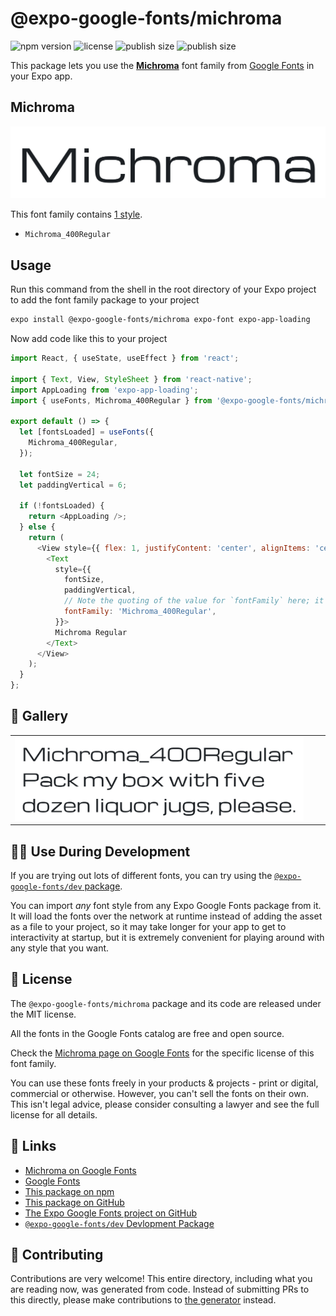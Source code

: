 # @expo-google-fonts/michroma

![npm version](https://flat.badgen.net/npm/v/@expo-google-fonts/michroma)
![license](https://flat.badgen.net/github/license/expo/google-fonts)
![publish size](https://flat.badgen.net/packagephobia/install/@expo-google-fonts/michroma)
![publish size](https://flat.badgen.net/packagephobia/publish/@expo-google-fonts/michroma)

This package lets you use the [**Michroma**](https://fonts.google.com/specimen/Michroma) font family from [Google Fonts](https://fonts.google.com/) in your Expo app.

## Michroma

![Michroma](./font-family.png)

This font family contains [1 style](#-gallery).

- `Michroma_400Regular`

## Usage

Run this command from the shell in the root directory of your Expo project to add the font family package to your project
```sh
expo install @expo-google-fonts/michroma expo-font expo-app-loading
```

Now add code like this to your project
```js
import React, { useState, useEffect } from 'react';

import { Text, View, StyleSheet } from 'react-native';
import AppLoading from 'expo-app-loading';
import { useFonts, Michroma_400Regular } from '@expo-google-fonts/michroma';

export default () => {
  let [fontsLoaded] = useFonts({
    Michroma_400Regular,
  });

  let fontSize = 24;
  let paddingVertical = 6;

  if (!fontsLoaded) {
    return <AppLoading />;
  } else {
    return (
      <View style={{ flex: 1, justifyContent: 'center', alignItems: 'center' }}>
        <Text
          style={{
            fontSize,
            paddingVertical,
            // Note the quoting of the value for `fontFamily` here; it expects a string!
            fontFamily: 'Michroma_400Regular',
          }}>
          Michroma Regular
        </Text>
      </View>
    );
  }
};

```

## 🔡 Gallery


||||
|-|-|-|
|![Michroma_400Regular](./Michroma_400Regular.ttf.png)||||


## 👩‍💻 Use During Development

If you are trying out lots of different fonts, you can try using the [`@expo-google-fonts/dev` package](https://github.com/expo/google-fonts/tree/master/font-packages/dev#readme).

You can import *any* font style from any Expo Google Fonts package from it. It will load the fonts
over the network at runtime instead of adding the asset as a file to your project, so it may take longer
for your app to get to interactivity at startup, but it is extremely convenient
for playing around with any style that you want.

## 📖 License

The `@expo-google-fonts/michroma` package and its code are released under the MIT license.

All the fonts in the Google Fonts catalog are free and open source.

Check the [Michroma page on Google Fonts](https://fonts.google.com/specimen/Michroma) for the specific license of this font family.

You can use these fonts freely in your products & projects - print or digital, commercial or otherwise. However, you can't sell the fonts on their own. This isn't legal advice, please consider consulting a lawyer and see the full license for all details.

## 🔗 Links

- [Michroma on Google Fonts](https://fonts.google.com/specimen/Michroma)
- [Google Fonts](https://fonts.google.com/)
- [This package on npm](https://www.npmjs.com/package/@expo-google-fonts/michroma)
- [This package on GitHub](https://github.com/expo/google-fonts/tree/master/font-packages/michroma)
- [The Expo Google Fonts project on GitHub](https://github.com/expo/google-fonts)
- [`@expo-google-fonts/dev` Devlopment Package](https://github.com/expo/google-fonts/tree/master/font-packages/dev)

## 🤝 Contributing

Contributions are very welcome! This entire directory, including what you are reading now, was generated from code. Instead of submitting PRs to this directly, please make contributions to [the generator](https://github.com/expo/google-fonts/tree/master/packages/generator) instead.
